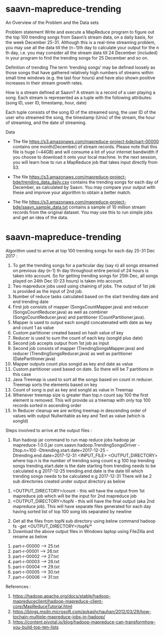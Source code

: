# saavn-mapreduce-trending
An Overview of the Problem and the Data sets

Problem statement
Write and execute a MapReduce program to figure out the top 100 trending songs from Saavn’s stream data, on a daily basis, for the week December 25-31. Although this is a real-time streaming problem, you may use all the data till the (n−1)th day to calculate your output for the n th day, i.e. you may consider all the stream data till 24 December (included) in your program to find the trending songs for 25 December and so on.

Definition of trending
The term ‘trending songs’ may be defined loosely as those songs that have gathered relatively high numbers of streams within small time windows (e.g. the last four hours) and have also shown positive increases in their stream growth rates.

How is a stream defined at Saavn?
A stream is a record of a user playing a song. Each stream is represented as a tuple with the following attributes: (song ID, user ID, timestamp, hour, date)

Each tuple consists of the song ID of the streamed song, the user ID of the user who streamed the song, the timestamp (Unix) of the stream, the hour of streaming, and the date of streaming.

Data
- The file https://s3.amazonaws.com/mapreduce-project-bde/part-00000 contains one month(December) of stream records. Please note that this file is huge (~44GB) and will consume a lot of your internet bandwidth if you choose to download it onto your local machine. In the next session, you will learn how to run a MapReduce job that takes input directly from S3. 

- The file https://s3.amazonaws.com/mapreduce-project-bde/trending_data_daily.csv contains the trending songs for each day of December, as calculated by Saavn. You may compare your output with these and improve your algorithm to obtain a better match.

- The file https://s3.amazonaws.com/mapreduce-project-bde/saavn_sample_data.txt contains a sample of 10 million stream records from the original dataset. You may use this to run simple jobs and get an idea of the data.

# saavn-mapreduce-trending
Algorithm used to arrive at top 100 trending songs for each day 25-31 Dec 2017 :

1. To get the trending songs for a particular day (say n) all songs streamed on previous day (n-1) th day throughout entire period of 24 hours is taken into account. So for getting trending songs for 25th Dec, all songs played on 24th Dec (0-23 hours) is taken into account.
2. Two mapreduce jobs used using chaining of jobs. The output of 1st job is provided as the input of 2nd job.
3. Number of reduce tasks calculated based on the start trending date and end trending date
4. First job consists of mapper (SongsCountMapper.java) and reducer (SongsCountReducer.java) as well as combiner (SongsCountReducer.java) and partitioner (CountPartitioner.java).
5. Mapper is used to output each songId concatenated with date as key and count 1 as value
6. Custom partitioner created based on hash value of key
7. Reducer is used to sum the count of each key (songId plus date)
8. Second job accepts output from 1st job as input
9. Second job consists of mapper (TrendingSongsMapper.java) and reducer (TrendingSongsReducer.java) as well as partitioner (DatePartitioner.java)
10. Mapper outputs count plus songid as key and date as value
11. Custom partitioner used based on date. So there will be 7 partitions in this case
12. Java Treemap is used to sort all the songs based on count in reducer. Treemap sorts the elements based on key
13. Count of song is put as key and songId as value in Treemap
14. Whenever treemap size is greater than top.n count say 100 the first element is removed. This will provide us a treemap with only top 100 records sorted in ascending order
15. In Reducer cleanup we are writing treemap in descending order of values with output Nullwritable as key and Text as value (which is songId)

Steps involved to arrive at the output files :
1. Run hadoop jar command to run map reduce jobs
hadoop jar mapreduce-1.0.0.jar com.saavn.hadoop.TrendingSongsDriver -Dtop.n=100 -Dtrending.start.date=2017-12-25 -Dtrending.end.date=2017-12-31 <INPUT_FILE> <OUTPUT_DIRECTORY>
where
top.n is the number of trending song count e.g 100 top trending songs
trending.start.date is the date starting from trending needs to be calculated e.g 2017-12-25
trending.end.date is the date till which trending songs needs to be calculated e.g 2017-12-31
There will be 2 sub directories created under output directory as
below
1) <OUTPUT_DIRECTORY>/count - this will have the output from 1st mapreduce job which will be the input for 2nd mapreduce job
2) <OUTPUT_DIRECTORY>/topN - this will have the final output (aka 2nd mapreduce job). This will have separate files generated for each day having sorted list of top 100 song Ids separated by newline
2. Get all the files from topN sub directory using below command hadoop fs -get <OUTPUT_DIRECTORY>/topN/*
3. Download the above output files in Windows laptop using FileZilla and rename as below
1) part-r-00000 --> 25.txt
2) part-r-00001 --> 26.txt
3) part-r-00002 --> 27.txt
4) part-r-00003 --> 28.txt
5) part-r-00004 --> 29.txt
6) part-r-00005 --> 30.txt
7) part-r-00006 --> 31.txt

References :
1) https://hadoop.apache.org/docs/stable/hadoop-mapreduceclient/hadoop-mapreduce-client-core/MapReduceTutorial.html
2) https://blogs.msdn.microsoft.com/avkashchauhan/2012/03/29/how-tochain-multiple-mapreduce-jobs-in-hadoop/
3) https://content.pivotal.io/blog/hadoop-mapreduce-can-transformhow-you-build-top-ten-lists
